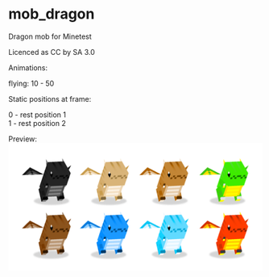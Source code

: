 # mob_dragon
Dragon mob for Minetest

Licenced as CC by SA 3.0
  
  
Animations:  
  
flying: 10 - 50  
  
Static positions at frame:  
  
0 - rest position 1  
1 - rest position 2  
  
  
Preview:
![Image Dragon mob](https://raw.githubusercontent.com/AspireMint/mob_dragon/master/preview.png)